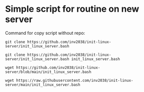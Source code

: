 # Simple script for routine on new server

Command for copy script without repo:
```
git clone https://github.com/inv2038/init-linux-server/init_linux_server.bash
```
```
git clone https://github.com/inv2038/init-linux-server/init_linux_server.bash init_linux_server.bash
```
```
wget https://github.com/inv2038/init-linux-server/blob/main/init_linux_server.bash
```
```
wget https://raw.githubusercontent.com/inv2038/init-linux-server/main/init_linux_server.bash
```

